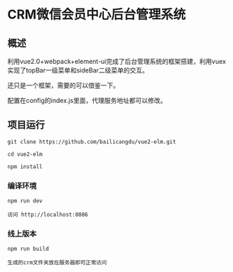 # CRM微信会员中心后台管理系统
## 概述

利用vue2.0+webpack+element-ui完成了后台管理系统的框架搭建，利用vuex实现了topBar一级菜单和sideBar二级菜单的交互。

还只是一个框架，需要的可以借鉴一下。

配置在config的index.js里面，代理服务地址都可以修改。

## 项目运行

```
git clone https://github.com/bailicangdu/vue2-elm.git  

cd vue2-elm

npm install

```

### 编译环境
```
npm run dev

访问 http://localhost:8086
```


### 线上版本
```
npm run build

生成的crm文件夹放在服务器即可正常访问
```
